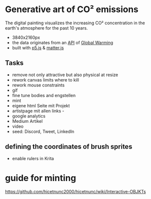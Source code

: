 # Generative art of CO² emissions

The digital painting visualizes the increasing CO² concentration in the earth's atmosphere for the past 10 years. 

* 3840x2160px
* the data originates from an [API](https://global-warming.org/api/co2-api) of [Global Warming](https://global-warming.org/)
* built with [p5.js](https://p5js.org/) & [matter.js](https://brm.io/matter-js/)


## Tasks
* remove not only attractive but also physical at resize
* rework canvas limits where to kill
* rework mouse constraints
* gif
* fine tune bodies and engstellen
* mint
* eigene html Seite mit Projekt
* artistpage mit allen links - 
* google analytics
* Medium Artikel
* video
* seed: Discord, Tweet, LinkedIn


## defining the coordinates of brush sprites
* enable rulers in Krita


# guide for minting

https://github.com/hicetnunc2000/hicetnunc/wiki/Interactive-OBJKTs